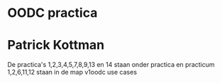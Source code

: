 # OODC practica
# Patrick Kottman
De practica's 1,2,3,4,5,7,8,9,13 en 14 staan onder practica en
practicum 1,2,6,11,12 staan in de map v1oodc use cases
